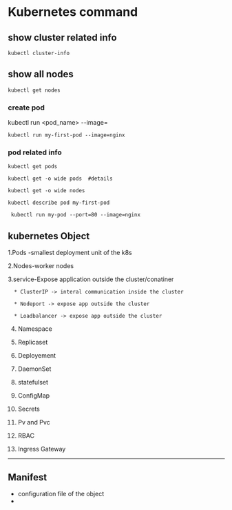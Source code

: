 # Kubernetes command

## show cluster related info 
```
kubectl cluster-info
```

## show all nodes 
```
kubectl get nodes
```

### create pod 


kubectl run <pod_name> --image=<imagename>

```
kubectl run my-first-pod --image=nginx 
```
### pod related info 

```
kubectl get pods
```
```
kubectl get -o wide pods  #details
```
```
kubectl get -o wide nodes 
```

```
kubectl describe pod my-first-pod
```
```
 kubectl run my-pod --port=80 --image=nginx
 ```
  
  ## kubernetes Object 

   1.Pods -smallest deployment unit of the k8s 

   2.Nodes-worker nodes

   3.service-Expose application outside the cluster/conatiner

      * ClusterIP -> interal communication inside the cluster
  
      * Nodeport -> expose app outside the cluster
  
      * Loadbalancer -> expose app outside the cluster
  
   4. Namespace
   
   5. Replicaset
   
   6. Deployement

   7. DaemonSet

   8. statefulset
   9.  ConfigMap
   10. Secrets
   11. Pv and Pvc
   12. RBAC
   13. Ingress Gateway

---
## Manifest 

- configuration file of the object
- 